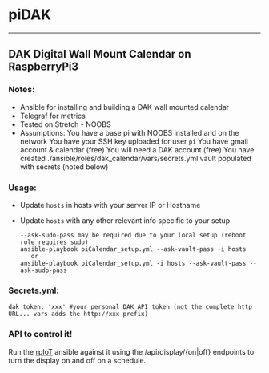 # piDAK

---
## DAK Digital Wall Mount Calendar on RaspberryPi3
### Notes:
* Ansible for installing and building a DAK wall mounted calendar
* Telegraf for metrics
* Tested on Stretch - NOOBS
* Assumptions:
   You have a base pi with NOOBS installed and on the network
   You have your SSH key uploaded for user `pi`
   You have gmail account & calendar (free)
   You will need a DAK account (free)
   You have created ./ansible/roles/dak_calendar/vars/secrets.yml vault populated with secrets (noted below)

### Usage:
* Update `hosts` in hosts with your server IP or Hostname
* Update `hosts` with any other relevant info specific to your setup

  ```
  --ask-sudo-pass may be required due to your local setup (reboot role requires sudo)
  ansible-playbook piCalendar_setup.yml --ask-vault-pass -i hosts
     or
  ansible-playbook piCalendar_setup.yml -i hosts --ask-vault-pass --ask-sudo-pass
  ```

### Secrets.yml:

  ```
  dak_token: 'xxx' #your personal DAK API token (not the complete http URL... vars adds the http://xxx prefix)
  ```

### API to control it!
Run the [rpIoT](https://github.com/RebelIT/rpIoT) ansible against it using the /api/display/{on|off} endpoints to turn the display on and off on a schedule.
